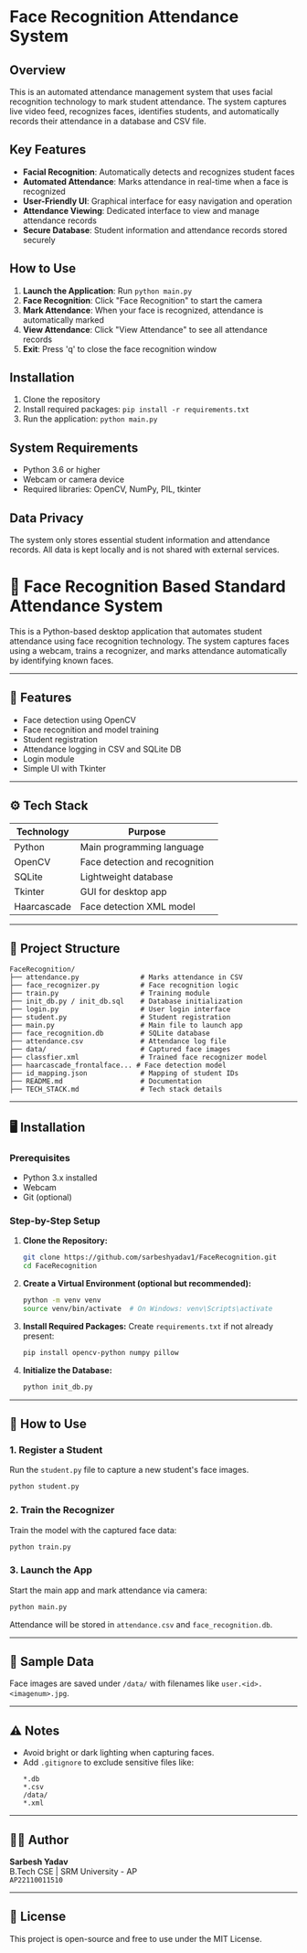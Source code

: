 # Face Recognition Attendance System

## Overview
This is an automated attendance management system that uses facial recognition technology to mark student attendance. The system captures live video feed, recognizes faces, identifies students, and automatically records their attendance in a database and CSV file.

## Key Features
- **Facial Recognition**: Automatically detects and recognizes student faces
- **Automated Attendance**: Marks attendance in real-time when a face is recognized
- **User-Friendly UI**: Graphical interface for easy navigation and operation
- **Attendance Viewing**: Dedicated interface to view and manage attendance records
- **Secure Database**: Student information and attendance records stored securely

## How to Use
1. **Launch the Application**: Run `python main.py`
2. **Face Recognition**: Click "Face Recognition" to start the camera
3. **Mark Attendance**: When your face is recognized, attendance is automatically marked
4. **View Attendance**: Click "View Attendance" to see all attendance records
5. **Exit**: Press 'q' to close the face recognition window

## Installation
1. Clone the repository
2. Install required packages: `pip install -r requirements.txt`
3. Run the application: `python main.py`

## System Requirements
- Python 3.6 or higher
- Webcam or camera device
- Required libraries: OpenCV, NumPy, PIL, tkinter

## Data Privacy
The system only stores essential student information and attendance records. All data is kept locally and is not shared with external services. 

# 🎯 Face Recognition Based Standard Attendance System

This is a Python-based desktop application that automates student attendance using face recognition technology. The system captures faces using a webcam, trains a recognizer, and marks attendance automatically by identifying known faces.

---

## 📌 Features

- Face detection using OpenCV
- Face recognition and model training
- Student registration
- Attendance logging in CSV and SQLite DB
- Login module
- Simple UI with Tkinter

---

## ⚙️ Tech Stack

| Technology     | Purpose                         |
|----------------|----------------------------------|
| Python         | Main programming language        |
| OpenCV         | Face detection and recognition   |
| SQLite         | Lightweight database             |
| Tkinter        | GUI for desktop app              |
| Haarcascade    | Face detection XML model         |

---

## 📁 Project Structure

```
FaceRecognition/
├── attendance.py               # Marks attendance in CSV
├── face_recognizer.py          # Face recognition logic
├── train.py                    # Training module
├── init_db.py / init_db.sql    # Database initialization
├── login.py                    # User login interface
├── student.py                  # Student registration
├── main.py                     # Main file to launch app
├── face_recognition.db         # SQLite database
├── attendance.csv              # Attendance log file
├── data/                       # Captured face images
├── classfier.xml               # Trained face recognizer model
├── haarcascade_frontalface... # Face detection model
├── id_mapping.json             # Mapping of student IDs
├── README.md                   # Documentation
├── TECH_STACK.md               # Tech stack details
```

---

## 🖥️ Installation

### Prerequisites

- Python 3.x installed
- Webcam
- Git (optional)

### Step-by-Step Setup

1. **Clone the Repository:**
   ```bash
   git clone https://github.com/sarbeshyadav1/FaceRecognition.git
   cd FaceRecognition
   ```

2. **Create a Virtual Environment (optional but recommended):**
   ```bash
   python -m venv venv
   source venv/bin/activate  # On Windows: venv\Scripts\activate
   ```

3. **Install Required Packages:**
   Create `requirements.txt` if not already present:
   ```bash
   pip install opencv-python numpy pillow
   ```

4. **Initialize the Database:**
   ```bash
   python init_db.py
   ```

---

## 🚀 How to Use

### 1. **Register a Student**
Run the `student.py` file to capture a new student's face images.
```bash
python student.py
```

### 2. **Train the Recognizer**
Train the model with the captured face data:
```bash
python train.py
```

### 3. **Launch the App**
Start the main app and mark attendance via camera:
```bash
python main.py
```

Attendance will be stored in `attendance.csv` and `face_recognition.db`.

---

## 🧪 Sample Data

Face images are saved under `/data/` with filenames like `user.<id>.<imagenum>.jpg`.

---

## ⚠️ Notes

- Avoid bright or dark lighting when capturing faces.
- Add `.gitignore` to exclude sensitive files like:
  ```
  *.db
  *.csv
  /data/
  *.xml
  ```

---

## 🙋‍♂️ Author

**Sarbesh Yadav**  
B.Tech CSE | SRM University - AP  
`AP22110011510`

---

## 📄 License

This project is open-source and free to use under the MIT License.
